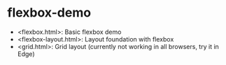 # flexbox-demo

- <flexbox.html>: Basic flexbox demo
- <flexbox-layout.html>: Layout foundation with flexbox
- <grid.html>: Grid layout (currently not working in all browsers, try it in Edge)